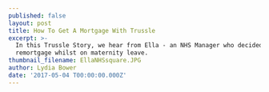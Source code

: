 ```yaml
---
published: false
layout: post
title: How To Get A Mortgage With Trussle
excerpt: >-
  In this Trussle Story, we hear from Ella - an NHS Manager who decided to
  remortgage whilst on maternity leave. 
thumbnail_filename: EllaNHSsquare.JPG
author: Lydia Bower
date: '2017-05-04 T00:00:00.000Z'
---
```

